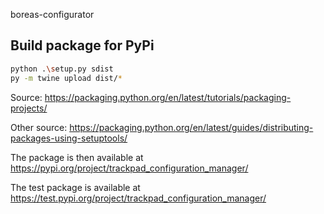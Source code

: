 boreas-configurator

## Build package for PyPi
```bash
python .\setup.py sdist   
py -m twine upload dist/*
```
Source: https://packaging.python.org/en/latest/tutorials/packaging-projects/

Other source: https://packaging.python.org/en/latest/guides/distributing-packages-using-setuptools/

The package is then available at https://pypi.org/project/trackpad_configuration_manager/

The test package is available at https://test.pypi.org/project/trackpad_configuration_manager/